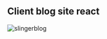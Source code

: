 ## Client blog site react 

![slingerblog](https://user-images.githubusercontent.com/71145865/187675534-c287376e-bc5f-4630-94a4-d8325a62f2b4.png)
